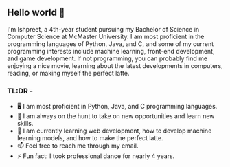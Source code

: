 ## Hello world 👋

I'm Ishpreet, a 4th-year student pursuing my Bachelor of Science in Computer Science at McMaster University. I am most proficient in the programming languages of Python, Java, and C, and some of my current programming interests include machine learning, front-end development, and game development. If not programming, you can probably find me enjoying a nice movie, learning about the latest developments in computers, reading, or making myself the perfect latte. 

### TL:DR - 

- 🖥️ I am most proficient in Python, Java, and C programming languages.
- 🔭 I am always on the hunt to take on new opportunities and learn new skills.
- 🌱 I am currently learning web development, how to develop machine learning models, and how to make the perfect latte. 
- 📫 Feel free to reach me through my email.
- ⚡ Fun fact: I took professional dance for nearly 4 years. 

<!--
**IshpreetNagi/IshpreetNagi** is a ✨ _special_ ✨ repository because its `README.md` (this file) appears on your GitHub profile.

Here are some ideas to get you started:

- 🔭 I’m currently working on ...
- 🌱 I’m currently learning ...
- 👯 I’m looking to collaborate on ...
- 🤔 I’m looking for help with ...
- 💬 Ask me about ...
- 📫 How to reach me: ...
- 😄 Pronouns: ...
- ⚡ Fun fact: ...
-->
